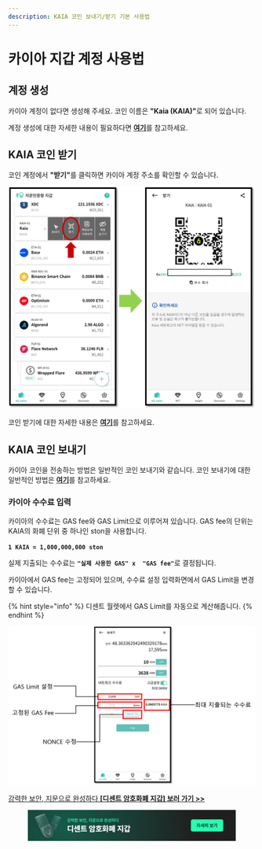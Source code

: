 ```yaml
---
description: KAIA 코인 보내기/받기 기본 사용법
---
```


# 카이아 지갑 계정 사용법

## 계정 생성

카이아 계정이 없다면 생성해 주세요. 코인 이름은 **"Kaia (KAIA)"**&#xB85C; 되어 있습니다.

계정 생성에 대한 자세한 내용이 필요하다면 [**여기**](../../mobile-app/create-account/)를 참고하세요.

## KAIA 코인 받기

코인 계정에서 **"받기"**&#xB97C; 클릭하면 카이아 계정 주소를 확인할 수 있습니다.

<div align="left"><img src="../../.gitbook/assets/카이아01.png" alt="" width="563"></div>

코인 받기에 대한 자세한 내용은 [**여기**](../receive.md)를 참고하세요.

## KAIA 코인 보내기

카이아 코인을 전송하는 방법은 일반적인 코인 보내기와 같습니다. 코인 보내기에 대한 일반적인 방법은 [**여기**](../send/)를 참고하세요.

### 카이아 수수료 입력 <a href="#fee" id="fee"></a>

카이아의 수수료는 GAS fee와 GAS Limit으로 이루어져 있습니다. GAS fee의 단위는 KAIA의 화폐 단위 중 하나인 ston을 사용합니다.

**`1 KAIA = 1,000,000,000 ston`**

실제 지출되는 수수료는 **`"실제 사용한 GAS" x  "GAS fee"`**&#xB85C; 결정됩니다.

카이아에서 GAS fee는 고정되어 있으며, 수수료 설정 입력화면에서 GAS Limit을 변경할 수 있습니다.

{% hint style="info" %}
디센트 월렛에서 GAS Limit를 자동으로 계산해줍니다.
{% endhint %}

<div align="left"><img src="../../.gitbook/assets/카이아02.png" alt=""></div>



[강력한 보안, 지문으로 완성하다 **\[디센트 암호화폐 지갑\] 보러 가기 >>**](https://store-kr.dcentwallet.com/pages/dcent-biometric-crypto-wallet?utm_source=userguide\&utm_medium=dcent-web\&utm_campaign=202406_klaytn-klay)

<figure><img src="../../.gitbook/assets/dcent-biometric-crypto-wallet_banner 1.png" alt=""><figcaption></figcaption></figure>
